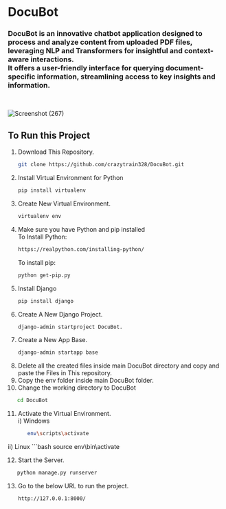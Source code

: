 # DocuBot
<h3>DocuBot is an innovative chatbot application designed to process and analyze content from uploaded PDF files, <br/>
  leveraging NLP and Transformers for insightful and context-aware interactions. <br/>
  It offers a user-friendly interface for querying document-specific information, streamlining access to key insights and information.</h3>
<br>

![Screenshot (267)](https://github.com/crazytrain328/DocuBot/assets/Screenshot (267))

<h2>To Run this Project </h2> 


1) Download This Repository.
   ```bash
   git clone https://github.com/crazytrain328/DocuBot.git
   ```
2) Install Virtual Environment for Python
   ```bash
   pip install virtualenv
   ```
3) Create New Virtual Environment.
   ```bash
   virtualenv env
   ```
4) Make sure you have Python and pip installed</br>
   To Install Python:
   ```bash
   https://realpython.com/installing-python/
   ```
   To install pip:
   ```bash
   python get-pip.py
   ```
5) Install Django
   ```bash
   pip install django
   ```
6) Create A New Django Project.
   ```bash
   django-admin startproject DocuBot.
   ```
7) Create a New App Base.
   ```bash
   django-admin startapp base
   ```
8) Delete all the created files inside main DocuBot directory and copy and paste the Files in This repository.
9) Copy the env folder inside main DocuBot folder.
10) Change the working directory to DocuBot
   ```bash
      cd DocuBot
   ```  
11) Activate the Virtual Environment.<br>
   i) Windows
      ```bash
         env\scripts\activate
      ```
   ii) Linux
      ```bash
         source env\bin\activate
  
12) Start the Server.
   ```bash
      python manage.py runserver
   ```
13) Go to the below URL to run the project.
    ```bash
    http://127.0.0.1:8000/
    ```  
